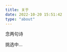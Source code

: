 ```yaml
---
title: 关于
date: 2022-10-20 15:51:42
type: "about"
---
```


<div class="poem-wrap">
  <div class="poem-border poem-left"></div>
  <div class="poem-border poem-right"></div>
    <h>念两句诗</h>
    <p id="poem">挑选中...</p>
    <p id="info">
  <script src="https://sdk.jinrishici.com/v2/browser/jinrishici.js" charset="utf-8"></script>
  <script type="text/javascript">
    jinrishici.load(function(result) {
      poem.innerHTML = result.data.content
      info.innerHTML = '【' + result.data.origin.dynasty + '】' + result.data.origin.author + '《' + result.data.origin.title + '》'
      document.getElementById("poem").value(poem);
      document.getElementById("info").value(info);  
  });
  </script>
</div>

